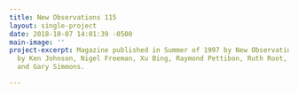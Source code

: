 ```yaml
---
title: New Observations 115
layout: single-project
date: 2018-10-07 14:01:39 -0500
main-image: ''
project-excerpt: Magazine published in Summer of 1997 by New Observations. With work
  by Ken Johnson, Nigel Freeman, Xu Bing, Raymond Pettibon, Ruth Root, Lukasz Skapcski
  and Gary Simmons.

---
```

